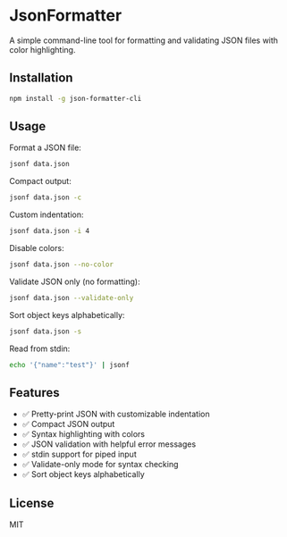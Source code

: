 # JsonFormatter

A simple command-line tool for formatting and validating JSON files with color highlighting.

## Installation

```bash
npm install -g json-formatter-cli
```

## Usage

Format a JSON file:
```bash
jsonf data.json
```

Compact output:
```bash
jsonf data.json -c
```

Custom indentation:
```bash
jsonf data.json -i 4
```

Disable colors:
```bash
jsonf data.json --no-color
```

Validate JSON only (no formatting):
```bash
jsonf data.json --validate-only
```

Sort object keys alphabetically:
```bash
jsonf data.json -s
```

Read from stdin:
```bash
echo '{"name":"test"}' | jsonf
```

## Features

- ✅ Pretty-print JSON with customizable indentation  
- ✅ Compact JSON output
- ✅ Syntax highlighting with colors
- ✅ JSON validation with helpful error messages
- ✅ stdin support for piped input
- ✅ Validate-only mode for syntax checking
- ✅ Sort object keys alphabetically

## License

MIT